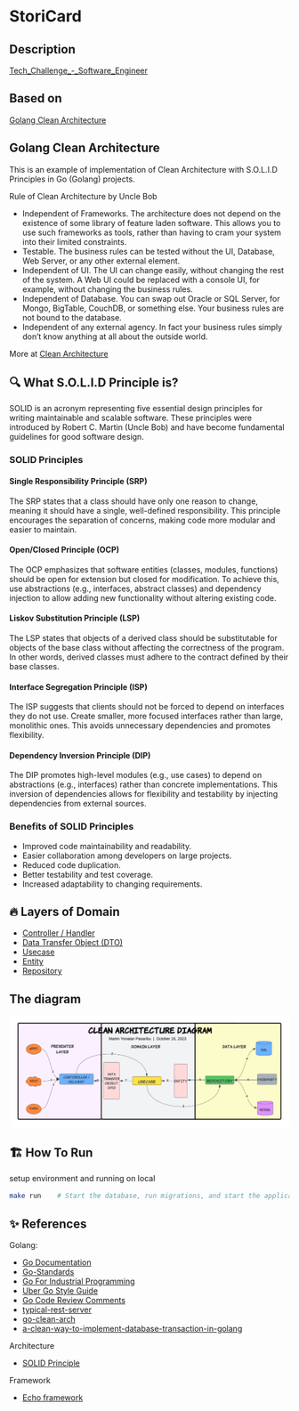 # StoriCard

## Description

[Tech_Challenge_-_Software_Engineer](docs/Tech_Challenge_-_Software_Engineer.pdf)

## Based on

[Golang Clean Architecture](https://github.com/DoWithLogic/golang-clean-architecture)

## Golang Clean Architecture

This is an example of implementation of Clean Architecture with S.O.L.I.D Principles in Go (Golang) projects.

Rule of Clean Architecture by Uncle Bob

- Independent of Frameworks. The architecture does not depend on the existence of some library of feature laden software. This allows you to use such frameworks as tools, rather than having to cram your system into their limited constraints.
- Testable. The business rules can be tested without the UI, Database, Web Server, or any other external element.
- Independent of UI. The UI can change easily, without changing the rest of the system. A Web UI could be replaced with a console UI, for example, without changing the business rules.
- Independent of Database. You can swap out Oracle or SQL Server, for Mongo, BigTable, CouchDB, or something else. Your business rules are not bound to the database.
- Independent of any external agency. In fact your business rules simply don’t know anything at all about the outside world.

More at [Clean Architecture](https://blog.cleancoder.com/uncle-bob/2011/11/22/Clean-Architecture.html)

## 🔍 What S.O.L.I.D Principle is?

SOLID is an acronym representing five essential design principles for writing maintainable and scalable software. These principles were introduced by Robert C. Martin (Uncle Bob) and have become fundamental guidelines for good software design.

### SOLID Principles

#### Single Responsibility Principle (SRP)

The SRP states that a class should have only one reason to change, meaning it should have a single, well-defined responsibility. This principle encourages the separation of concerns, making code more modular and easier to maintain.

#### Open/Closed Principle (OCP)

The OCP emphasizes that software entities (classes, modules, functions) should be open for extension but closed for modification. To achieve this, use abstractions (e.g., interfaces, abstract classes) and dependency injection to allow adding new functionality without altering existing code.

#### Liskov Substitution Principle (LSP)

The LSP states that objects of a derived class should be substitutable for objects of the base class without affecting the correctness of the program. In other words, derived classes must adhere to the contract defined by their base classes.

#### Interface Segregation Principle (ISP)

The ISP suggests that clients should not be forced to depend on interfaces they do not use. Create smaller, more focused interfaces rather than large, monolithic ones. This avoids unnecessary dependencies and promotes flexibility.

#### Dependency Inversion Principle (DIP)

The DIP promotes high-level modules (e.g., use cases) to depend on abstractions (e.g., interfaces) rather than concrete implementations. This inversion of dependencies allows for flexibility and testability by injecting dependencies from external sources.

### Benefits of SOLID Principles

- Improved code maintainability and readability.
- Easier collaboration among developers on large projects.
- Reduced code duplication.
- Better testability and test coverage.
- Increased adaptability to changing requirements.

## 🔥 Layers of Domain

- [Controller / Handler](https://github.com/joaltoroc/storicard/tree/main/internal/transaction/handler/v1)
- [Data Transfer Object (DTO)](https://github.com/joaltoroc/storicard/tree/main/internal/transaction/dtos)
- [Usecase](https://github.com/joaltoroc/storicard/tree/main/internal/transaction/usecase)
- [Entity](https://github.com/joaltoroc/storicard/tree/main/internal/transaction/entities)
- [Repository](https://github.com/joaltoroc/storicard/tree/main/internal/transaction/repository)

## The diagram

![golang clean architecture](docs/clean-architecture.png)

## 🏗️ How To Run

setup environment and running on local

```bash
make run    # Start the database, run migrations, and start the application locally
```

## ✨ References

Golang:

- [Go Documentation](https://golang.org/doc/)
- [Go-Standards](https://github.com/golang-standards/project-layout)
- [Go For Industrial Programming](https://peter.bourgon.org/go-for-industrial-programming/)
- [Uber Go Style Guide](https://github.com/uber-go/guide)
- [Go Code Review Comments](https://github.com/golang/go/wiki/CodeReviewComments)
- [typical-rest-server](https://github.com/typical-go/typical-rest-server/)
- [go-clean-arch](https://github.com/bxcodec/go-clean-arch)
- [a-clean-way-to-implement-database-transaction-in-golang](https://dev.to/techschoolguru/a-clean-way-to-implement-database-transaction-in-golang-2ba)

Architecture

- [SOLID Principle](https://en.wikipedia.org/wiki/SOLID)

Framework

- [Echo framework](https://echo.labstack.com/)
